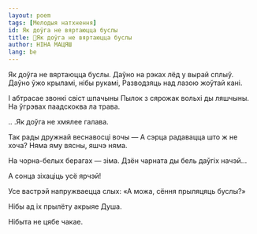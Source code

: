 ```yaml
---
layout: poem
tags: [Мелодыя натхнення]
id: Як доўга не вяртаюцца буслы
title: 🚧Як доўга не вяртаюцца буслы
author: НІНА МАЦЯШ
lang: be
---
```



 
Як доўга не вяртаюцца буслы. Даўно на рэках лёд у вырай сплыў. Даўно ўжо крыламі, нібы рукамі, Разводзяць над лазою жоўтай кані.

I абтрасае звонкі свіст шпачыны Пылок з сярожак вольхі ды ляшчыны. На ўгрэвах паадскоква  ла трава.

.. .Як доўга не хмялее галава.

Так рады дружнай веснавосці вочы — А сэрца радавацца што ж не хоча? Няма яму вясны, яшчэ няма.

На чорна-белых берагах — зіма. Дзён чарната ды бель даўгіх начэй...

А сонца зіхаціць усё ярчэй!

Усе вастрэй напружваецца слых: «А можа, сёння прыляцяць буслы?»

Нібы ад іх  прылёту акрыяе Душа.

Нібыта не цябе чакае.
